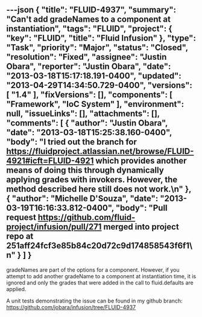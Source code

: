 ---json
{
  "title": "FLUID-4937",
  "summary": "Can't add gradeNames to a component at instantiation",
  "tags": "FLUID",
  "project": {
    "key": "FLUID",
    "title": "Fluid Infusion"
  },
  "type": "Task",
  "priority": "Major",
  "status": "Closed",
  "resolution": "Fixed",
  "assignee": "Justin Obara",
  "reporter": "Justin Obara",
  "date": "2013-03-18T15:17:18.191-0400",
  "updated": "2013-04-29T14:34:50.729-0400",
  "versions": [
    "1.4"
  ],
  "fixVersions": [],
  "components": [
    "Framework",
    "IoC System"
  ],
  "environment": null,
  "issueLinks": [],
  "attachments": [],
  "comments": [
    {
      "author": "Justin Obara",
      "date": "2013-03-18T15:25:38.160-0400",
      "body": "I tried out the branch for <https://fluidproject.atlassian.net/browse/FLUID-4921#icft=FLUID-4921> which provides another means of doing this through dynamically applying grades with invokers. However, the method described here still does not work.\n"
    },
    {
      "author": "Michelle D'Souza",
      "date": "2013-03-19T16:16:33.812-0400",
      "body": "Pull request <https://github.com/fluid-project/infusion/pull/271> merged into project repo at 251aff24fcf3e85b84c20d72c9d174858543f6f1\n"
    }
  ]
}
---
gradeNames are part of the options for a component. However, if you attempt to add another gradeName to a component at instantiation time, it is ignored and only the grades that were added in the call to fluid.defaults are applied.

A unit tests demonstrating the issue can be found in my github branch:\
<https://github.com/jobara/infusion/tree/FLUID-4937>

        